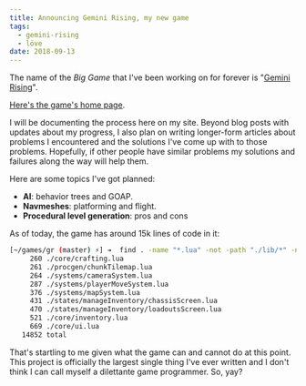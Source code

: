 ```yaml
---
title: Announcing Gemini Rising, my new game
tags:
  - gemini-rising
  - löve
date: 2018-09-13
---
```


The name of the _Big Game_ that I've been working on for forever is "[Gemini Rising][gr]".

[Here's the game's home page][gr].

<!--more-->

I will be documenting the process here on my site. Beyond blog posts with updates about my progress, I also plan on writing longer-form articles about problems I encountered and the solutions I've come up with to those problems. Hopefully, if other people have similar problems my solutions and failures along the way will help them.

Here are some topics I've got planned:

* **AI**: behavior trees and GOAP.
* **Navmeshes**: platforming and flight.
* **Procedural level generation**: pros and cons

As of today, the game has around 15k lines of code in it:

```bash
[~/games/gr (master) ⚡] ➔  find . -name "*.lua" -not -path "./lib/*" -not -path "./media/levels/*" | xargs wc -l | sort | tail
     260 ./core/crafting.lua
     261 ./procgen/chunkTilemap.lua
     264 ./systems/cameraSystem.lua
     287 ./systems/playerMoveSystem.lua
     376 ./systems/mapSystem.lua
     431 ./states/manageInventory/chassisScreen.lua
     470 ./states/manageInventory/loadoutsScreen.lua
     521 ./core/inventory.lua
     669 ./core/ui.lua
   14852 total
```

That's startling to me given what the game can and cannot do at this point. This project is officially the largest single thing I've ever written and I don't think I can call myself a dilettante game programmer. So, yay?


[gr]: /games/gemini-rising

